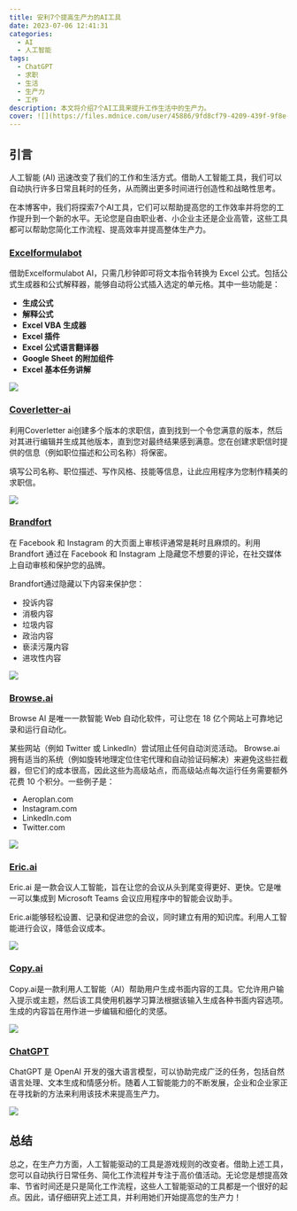 ```yaml
---
title: 安利7个提高生产力的AI工具
date: 2023-07-06 12:41:31
categories:
  - AI
  - 人工智能
tags:
  - ChatGPT
  - 求职
  - 生活
  - 生产力
  - 工作
description: 本文将介绍7个AI工具来提升工作生活中的生产力。
cover: ![](https://files.mdnice.com/user/45886/9fd8cf79-4209-439f-9f8e-ddff990ef4b3.png)
---
```


## 引言

人工智能 (AI) 迅速改变了我们的工作和生活方式。借助人工智能工具，我们可以自动执行许多日常且耗时的任务，从而腾出更多时间进行创造性和战略性思考。

在本博客中，我们将探索7个AI工具，它们可以帮助提高您的工作效率并将您的工作提升到一个新的水平。无论您是自由职业者、小企业主还是企业高管，这些工具都可以帮助您简化工作流程、提高效率并提高整体生产力。

### [Excelformulabot](https://formulabot.com/)

借助Excelformulabot AI，只需几秒钟即可将文本指令转换为 Excel 公式。包括公式生成器和公式解释器，能够自动将公式插入选定的单元格。其中一些功能是：

- **生成公式**
- **解释公式**
- **Excel VBA 生成器**
- **Excel 插件**
- **Excel 公式语言翻译器**
- **Google Sheet 的附加组件**
- **Excel 基本任务讲解**

![](https://files.mdnice.com/user/45886/de867d34-9022-49bd-b2f0-1c089a53193d.png)

### [Coverletter-ai](https://coverletter-ai.com/)

利用Coverletter ai创建多个版本的求职信，直到找到一个令您满意的版本，然后对其进行编辑并生成其他版本，直到您对最终结果感到满意。您在创建求职信时提供的信息（例如职位描述和公司名称）将保密。

填写公司名称、职位描述、写作风格、技能等信息，让此应用程序为您制作精美的求职信。

![](https://files.mdnice.com/user/45886/d7525210-bfd7-406f-aea2-ec0a0d63c56d.png)

### [Brandfort](https://brandfort.co/)

在 Facebook 和 Instagram 的大页面上审核评通常是耗时且麻烦的。利用Brandfort 通过在 Facebook 和 Instagram 上隐藏您不想要的评论，在社交媒体上自动审核和保护您的品牌。

Brandfort通过隐藏以下内容来保护您：

- 投诉内容
- 消极内容
- 垃圾内容
- 政治内容
- 亵渎污蔑内容
- 进攻性内容

![](https://files.mdnice.com/user/45886/6e4624d1-2b27-401c-93db-84fd3623fa72.png)

### [Browse.ai](https://www.browse.ai/)

Browse AI 是唯一一款智能 Web 自动化软件，可让您在 18 亿个网站上可靠地记录和运行自动化。

某些网站（例如 Twitter 或 LinkedIn）尝试阻止任何自动浏览活动。 Browse.ai 拥有适当的系统（例如旋转地理定位住宅代理和自动验证码解决）来避免这些拦截器，但它们的成本很高，因此这些为高级站点，而高级站点每次运行任务需要额外花费 10 个积分。一些例子是：

- Aeroplan.com
- Instagram.com
- LinkedIn.com
- Twitter.com

![](https://files.mdnice.com/user/45886/44b49751-8c92-4b48-a6cb-ebd06bf921d4.png)

### [Eric.ai](https://www.eric.ai/)

Eric.ai 是一款会议人工智能，旨在让您的会议从头到尾变得更好、更快。它是唯一可以集成到 Microsoft Teams 会议应用程序中的智能会议助手。

Eric.ai能够轻松设置、记录和促进您的会议，同时建立有用的知识库。利用人工智能进行会议，降低会议成本。

![](https://files.mdnice.com/user/45886/1380074c-7385-4580-af00-e7332eb2450e.png)

### [Copy.ai](http://www.copy.ai/?via=ibrahim-zahir)

Copy.ai是一款利用人工智能（AI）帮助用户生成书面内容的工具。它允许用户输入提示或主题，然后该工具使用机器学习算法根据该输入生成各种书面内容选项。生成的内容旨在用作进一步编辑和细化的灵感。

![](https://files.mdnice.com/user/45886/d513d2e2-df7a-4a9f-b43c-1f5da1ceeb24.png)

### [ChatGPT](https://chat.openai.com/)

ChatGPT 是 OpenAI 开发的强大语言模型，可以协助完成广泛的任务，包括自然语言处理、文本生成和情感分析。随着人工智能能力的不断发展，企业和企业家正在寻找新的方法来利用该技术来提高生产力。

![](https://files.mdnice.com/user/45886/e1c132f4-8144-4f55-bd13-223c38b8132d.png)

## 总结

总之，在生产力方面，人工智能驱动的工具是游戏规则的改变者。借助上述工具，您可以自动执行日常任务、简化工作流程并专注于高价值活动。无论您是想提高效率、节省时间还是只是简化工作流程，这些人工智能驱动的工具都是一个很好的起点。因此，请仔细研究上述工具，并利用她们开始提高您的生产力！
